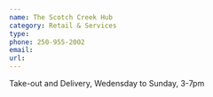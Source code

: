 ```yaml
---
name: The Scotch Creek Hub
category: Retail & Services
type:
phone: 250-955-2002
email:
url:
---
```


Take-out and Delivery, Wedensday to Sunday, 3-7pm
